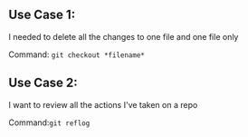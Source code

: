 ## Use Case 1:
I needed to delete all the changes to one file and one file only

Command: `git checkout *filename*`

## Use Case 2:
I want to review all the actions I've taken on a repo


Command:`git reflog`
